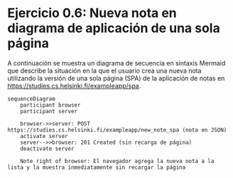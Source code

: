 # Ejercicio 0.6: Nueva nota en diagrama de aplicación de una sola página

A continuación se muestra un diagrama de secuencia en sintaxis Mermaid que describe la situación en la que el usuario crea una nueva nota utilizando la versión de una sola página (SPA) de la aplicación de notas en https://studies.cs.helsinki.fi/exampleapp/spa.

```mermaid
sequenceDiagram
    participant browser
    participant server

    browser->>server: POST https://studies.cs.helsinki.fi/exampleapp/new_note_spa (nota en JSON)
    activate server
    server-->>browser: 201 Created (sin recarga de página)
    deactivate server

    Note right of browser: El navegador agrega la nueva nota a la lista y la muestra inmediatamente sin recargar la página
```
